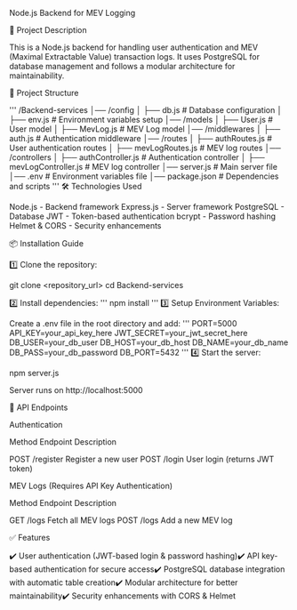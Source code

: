 Node.js Backend for MEV Logging

📌 Project Description

This is a Node.js backend for handling user authentication and MEV (Maximal Extractable Value) transaction logs. It uses PostgreSQL for database management and follows a modular architecture for maintainability.

📁 Project Structure

'''
/Backend-services
│── /config
│   ├── db.js          # Database configuration
│   ├── env.js         # Environment variables setup
│── /models
│   ├── User.js        # User model
│   ├── MevLog.js      # MEV Log model
│── /middlewares
│   ├── auth.js        # Authentication middleware
│── /routes
│   ├── authRoutes.js  # User authentication routes
│   ├── mevLogRoutes.js # MEV log routes
│── /controllers
│   ├── authController.js  # Authentication controller
│   ├── mevLogController.js # MEV log controller
│── server.js         # Main server file
│── .env              # Environment variables file
│── package.json      # Dependencies and scripts
'''
🛠 Technologies Used

Node.js - Backend framework
Express.js - Server framework
PostgreSQL - Database
JWT - Token-based authentication
bcrypt - Password hashing
Helmet & CORS - Security enhancements

📦 Installation Guide

1️⃣ Clone the repository:

git clone <repository_url>
cd Backend-services

2️⃣ Install dependencies:
'''
npm install
'''
3️⃣ Setup Environment Variables:

Create a .env file in the root directory and add:
'''
PORT=5000
API_KEY=your_api_key_here
JWT_SECRET=your_jwt_secret_here
DB_USER=your_db_user
DB_HOST=your_db_host
DB_NAME=your_db_name
DB_PASS=your_db_password
DB_PORT=5432
'''
4️⃣ Start the server:

npm server.js

Server runs on http://localhost:5000

🔐 API Endpoints

Authentication

Method  Endpoint    Description

POST    /register   Register a new user
POST    /login      User login (returns JWT token)

MEV Logs (Requires API Key Authentication)

Method  Endpoint    Description

GET     /logs       Fetch all MEV logs
POST    /logs       Add a new MEV log

✅ Features

✔️ User authentication (JWT-based login & password hashing)✔️ API key-based authentication for secure access✔️ PostgreSQL database integration with automatic table creation✔️ Modular architecture for better maintainability✔️ Security enhancements with CORS & Helmet

